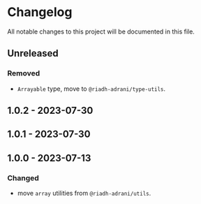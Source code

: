 # Changelog

All notable changes to this project will be documented in this file.

## Unreleased

### Removed

- `Arrayable` type, move to `@riadh-adrani/type-utils`.

## 1.0.2 - 2023-07-30

## 1.0.1 - 2023-07-30

## 1.0.0 - 2023-07-13

### Changed

- move `array` utilities from `@riadh-adrani/utils`.
